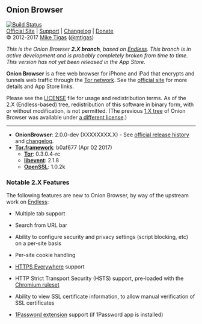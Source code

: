 ## Onion Browser

[![Build Status](https://travis-ci.org/mtigas/OnionBrowser.svg?branch=2.X)](https://travis-ci.org/mtigas/OnionBrowser)  
[Official Site][official] | [Support][help] | [Changelog][changelog] | [Donate][donate]  
&copy; 2012-2017 [Mike Tigas][miketigas] ([@mtigas](https://twitter.com/mtigas))

*This is the Onion Browser <strong>2.X branch</strong>, based on [Endless][endless]. This branch is in active development and is probably completely broken from time to time. This version has not yet been released in the App Store.*

**Onion Browser** is a free web browser for iPhone and iPad that encrypts and tunnels web traffic through the [Tor network][tor]. See the [official site][official] for more details and App Store links.

Please see the [LICENSE][license] file for usage and redistribution terms. As of the 2.X (Endless-based) tree, redistribution of this software in binary form, with or without modification, is not permitted. (The previous [1.X tree][1.X] of Onion Browser was available under [a different license](https://github.com/mtigas/OnionBrowser/blob/1.X/LICENSE).)

---

* **OnionBrowser**: 2.0.0-dev (XXXXXXXX.X) - See [official release history][releases] and [changelog][changelog].
* **[Tor.framework][Tor.framework]**: b0af677 (Apr 02 2017)
  * **[Tor][tor]**: 0.3.0.4-rc
  * **[libevent][libevent]**: 2.1.8
  * **[OpenSSL][openssl]**: 1.0.2k

[official]: https://mike.tig.as/onionbrowser/
[help]: https://mike.tig.as/onionbrowser/help/
[releases]: https://github.com/mtigas/OnionBrowser/releases
[changelog]: https://raw.github.com/mtigas/OnionBrowser/2.X/CHANGES.txt
[donate]: https://mike.tig.as/onionbrowser/#support-project
[miketigas]: https://mike.tig.as/
[license]: https://github.com/mtigas/OnionBrowser/blob/2.X/LICENSE
[Tor.framework]: https://github.com/iCepa/Tor.framework
[tor]: https://www.torproject.org/
[libevent]: http://libevent.org/
[openssl]: https://www.openssl.org/
[iobfs]: https://github.com/mtigas/iObfs
[endless]: https://github.com/jcs/endless
[1.X]: https://github.com/mtigas/OnionBrowser/tree/1.X

### Notable 2.X Features

The following features are new to Onion Browser, by way of the upstream work on [Endless][endless]:

- Multiple tab support

- Search from URL bar

- Ability to configure security and privacy settings (script blocking, etc) on a per-site basis

- Per-site cookie handling

- [HTTPS Everywhere](https://www.eff.org/HTTPS-EVERYWHERE) support

- HTTP Strict Transport Security (HSTS) support, pre-loaded with the [Chromium ruleset](https://hstspreload.org/)

- Ability to view SSL certificate information, to allow manual verification of SSL certificates

- [1Password extension](https://github.com/AgileBits/onepassword-app-extension)
  support (if 1Password app is installed)
